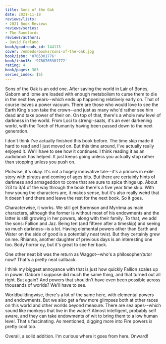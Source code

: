 ```yaml
---
title: Sons of the Oak
date: 2021-11-18
reviews/lists:
- 2021 Book Reviews
reviews/series:
- The Runelords
reviews/authors:
- David Farland
book/goodreads_id: 144113
cover: /embeds/books/sons-of-the-oak.jpg
book/isbn: '0765301776'
book/isbn13: '9780765301772'
rating: 4
book/pages: 383
series_index: [5]
---
```

Sons of the Oak is an odd one. After saving the world in Lair of Bones, Gaborn and Iome are loaded with enough metabolism to curse them to die in the next few years--which ends up happening relatively early on. That of course leaves a power vacuum. There are those who would love to see the Earth King's son take the crown--and just as many who'd rather see him dead and take power of their on. On top of that, there's a whole new level of darkness in the world. From Loci to strengi-saats, it's an ever darkening world, with the Torch of Humanity having been passed down to the next generation.

I don't think I've actually finished this book before. The time skip made it hard to read and I just moved on. But this time around, I've actually really enjoyed it. We'll have to see how it continues. I think reading it as an audiobook has helped. It just keeps going unless you actually stop rather than stopping unless you push on. 

<!--more-->

Plotwise, it's okay. It's not a hugely innovative tale--it's a princes in exile story with pirates and coming of ages bits. But there are certainly hints of darkness and armageddon to come that are sure to spice things up. About 2/3 to 3/4 of the way through the book there's a five year time skip. With how young the characters are, it makes sense, but it's also really weird that it doesn't end there and leave the rest for the next book. So it goes. 

Characterwise, it works. We still get Borenson and Myrrima as main characters, although the former is without most of his endowments and the latter is still growing in her powers, along with their family. To that, we add the sons: Fallion and Jaz. Being ten (and fifteen after a timeskip) and seeing so much darkness--is a lot. Having elemental powers other than Earth and Water on the side of good is a potentially neat twist. But they certainly grew on me. Rhianna, another daughter of previous days is an interesting one too. Body horror oy, but it's great to see her back. 

One other neat bit was the return as Waggot--who's a philosopher/tutor now? That's a pretty neat callback. 

I think my biggest annoyance with that is just how quickly Fallion scales up in power. Gaborn I suppose did much the same thing, and that turned out all right. But again? And powers that shouldn't have even been possible across thousands of worlds? We'll have to see. 

Worldbuildingwise, there's a lot of the same here, with elemental powers and endowments. But we also get a few more glimpses both at other races on this world and other worlds beyond measure. There are sea apes--which sound like monkeys that live in the water? Almost intelligent, probably self aware, and they can take endowments of wit to bring them to a low human level. That's fascinating. As mentioned, digging more into Fire powers is pretty cool too. 

Overall, a solid addition. I'm curious where it goes from here. Onward!